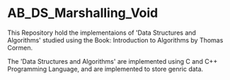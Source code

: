 # AB_DS_Marshalling_Void

This Repository hold the implementaions of 'Data Structures and Algorithms' studied using the Book: Introduction to Algorithms by Thomas Cormen.

The 'Data Structures and Algorithms' are implemented using C and C++ Programming Language, and are implemented to store genric data.
